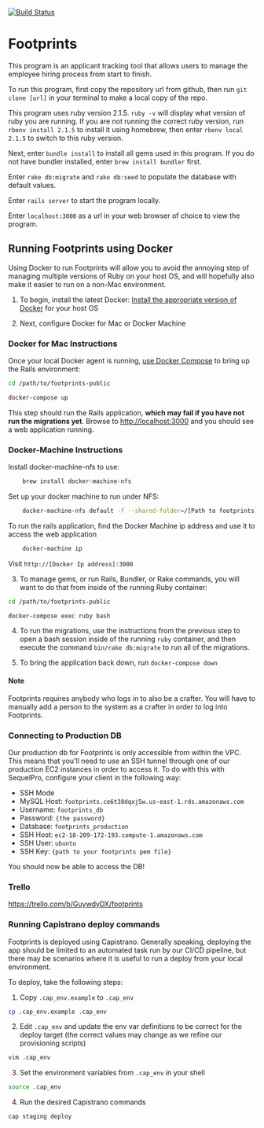 [![Build Status](https://travis-ci.org/mongeeses/footprints-public.svg?branch=develop)](https://travis-ci.org/mongeeses/footprints-public)
# Footprints

This program is an applicant tracking tool that allows users to manage the employee hiring process from start to finish.

To run this program, first copy the repository url from github, then run
`git clone [url]` in your terminal to make a local copy of the repo.

This program uses ruby version 2.1.5.
`ruby -v` will display what version of ruby you are running.
	If you are not running the correct ruby version, run
	`rbenv install 2.1.5` to install it using homebrew, then enter
	`rbenv local 2.1.5` to switch to this ruby version.

Next, enter
`bundle install` to install all gems used in this program.
	If you do not have bundler installed, enter
	`brew install bundler` first.

Enter
`rake db:migrate` and `rake db:seed` to populate
the database with default values.

Enter
`rails server` to start the program locally.

Enter
`localhost:3000` as a url in your web browser of choice to view the program.

## Running Footprints using Docker

Using Docker to run Footprints will allow you to avoid the annoying step of
managing multiple versions of Ruby on your host OS, and will hopefully also
make it easier to run on a non-Mac environment.

1. To begin, install the latest Docker: [Install the appropriate version of Docker](https://www.docker.com/get-started) for your host OS

2. Next, configure Docker for Mac or Docker Machine 
### Docker for Mac Instructions
Once your local Docker agent is running, [use Docker Compose](https://docs.docker.com/compose/) to bring up the Rails environment:

```bash
cd /path/to/footprints-public

docker-compose up
``` 

This step should run the Rails application, **which may fail if you have not run the migrations yet**. Browse to [http://localhost:3000](http://localhost:3000) and you should see a web application running.

### Docker-Machine Instructions
Install docker-machine-nfs to use:
```bash
	brew install docker-machine-nfs
```

Set up your docker machine to run under NFS:
```bash
	docker-machine-nfs default -f --shared-folder=/[Path to footprints]/footprints-public --mount-opts="async,noatime,actimeo=1,nolock,vers=3,udp"
```

To run the rails application, find the Docker Machine ip address and use it to access the web application

```bash
	docker-machine ip
```

Visit `http://[Docker Ip address]:3000`

3. To manage gems, or run Rails, Bundler, or Rake commands, you will want to do that from inside of the running Ruby container:

```bash
cd /path/to/footprints-public

docker-compose exec ruby bash
```

4. To run the migrations, use the instructions from the previous step to open a bash session inside of the running `ruby` container, and then execute the command `bin/rake db:migrate` to run all of the migrations.

5. To bring the application back down, run `docker-compose down`

#### Note

Footprints requires anybody who logs in to also be a crafter. You will have to manually add a person to the system as a crafter in order to log into Footprints.

### Connecting to Production DB

Our production db for Footprints is only accessible from within the VPC. This means that you'll need to use an SSH tunnel through one of our production EC2 instances in order to access it. To do with this with SequelPro, configure your client in the following way:

* SSH Mode
* MySQL Host: `footprints.ce6t38dqxj5w.us-east-1.rds.amazonaws.com`
* Username: `footprints_db`
* Password: `{the password}`
* Database: `footprints_production`
* SSH Host: `ec2-18-209-172-193.compute-1.amazonaws.com`
* SSH User: `ubuntu`
* SSH Key: `{path to your footprints pem file}`

You should now be able to access the DB!

### Trello
https://trello.com/b/GuywdyDX/footprints

### Running Capistrano deploy commands

Footprints is deployed using Capistrano. Generally speaking, deploying the app
should be limited to an automated task run by our CI/CD pipeline, but there may
be scenarios where it is useful to run a deploy from your local environment.

To deploy, take the following steps:

1. Copy `.cap_env.example` to `.cap_env`

```bash
cp .cap_env.example .cap_env
```

2. Edit `.cap_env` and update the env var definitions to be correct for the deploy target (the correct values may change as we refine our provisioning scripts)

```bash
vim .cap_env
```

3. Set the environment variables from `.cap_env` in your shell

```bash
source .cap_env
```

4. Run the desired Capistrano commands

```bash
cap staging deploy
```

